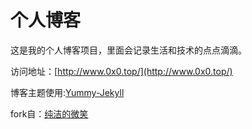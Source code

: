 # 个人博客

这是我的个人博客项目，里面会记录生活和技术的点点滴滴。


访问地址：[http://www.0x0.top/](http://www.0x0.top/)


博客主题使用:[Yummy-Jekyll](https://github.com/DONGChuan/Yummy-Jekyll)


fork自：[纯洁的微笑](http://www.ityouknow.com)
